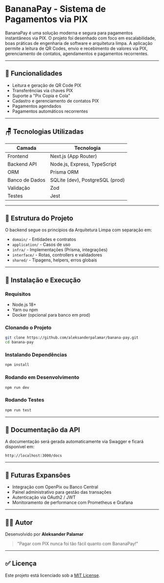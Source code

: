 # BananaPay - Sistema de Pagamentos via PIX

BananaPay é uma solução moderna e segura para pagamentos instantâneos via PIX. O projeto foi desenhado com foco em escalabilidade, boas práticas de engenharia de software e arquitetura limpa. A aplicação permite a leitura de QR Codes, envio e recebimento de valores via PIX, gerenciamento de contatos, agendamentos e pagamentos recorrentes.

---

## 🌟 Funcionalidades

- Leitura e geração de QR Code PIX
- Transferências via chaves PIX
- Suporte a "Pix Copia e Cola"
- Cadastro e gerenciamento de contatos PIX
- Pagamentos agendados
- Pagamentos automáticos recorrentes

---

## 🪑 Tecnologias Utilizadas

| Camada         | Tecnologia                      |
| -------------- | ------------------------------- |
| Frontend       | Next.js (App Router)            |
| Backend API    | Node.js, Express, TypeScript    |
| ORM            | Prisma ORM                      |
| Banco de Dados | SQLite (dev), PostgreSQL (prod) |
| Validação      | Zod                             |
| Testes         | Jest                            |

---

## 📁 Estrutura do Projeto

O backend segue os princípios da Arquitetura Limpa com separação em:

- `domain/` - Entidades e contratos
- `application/` - Casos de uso
- `infra/` - Implementações (Prisma, integrações)
- `interface/` - Rotas, controllers e validadores
- `shared/` - Tipagens, helpers, erros globais

---

## 🎨 Instalação e Execução

### Requisitos

- Node.js 18+
- Yarn ou npm
- Docker (opcional para banco em prod)

### Clonando o Projeto

```bash
git clone https://github.com/aleksanderpalamar/banana-pay.git
cd banana-pay
```

### Instalando Dependências

```bash
npm install
```

### Rodando em Desenvolvimento

```bash
npm run dev
```

### Rodando Testes

```bash
npm run test
```

---

## 📑 Documentação da API

A documentação será gerada automaticamente via Swagger e ficará disponível em:

```
http://localhost:3000/docs
```

---

## 🚀 Futuras Expansões

- Integração com OpenPix ou Banco Central
- Painel administrativo para gestão das transações
- Autenticação via OAuth2 / JWT
- Monitoramento de performance com Prometheus e Grafana

---

## 👨‍💼 Autor

Desenvolvido por **Aleksander Palamar**

> "Pagar com PIX nunca foi tão fácil quanto com BananaPay!"

---

## ✅ Licença

Este projeto está licenciado sob a [MIT License](./LICENSE).
